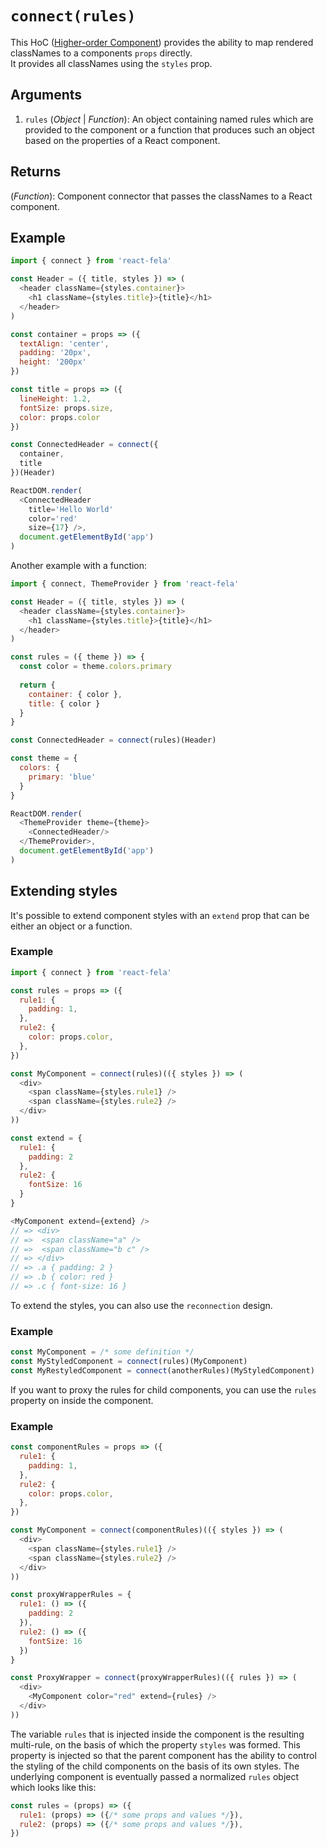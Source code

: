 # `connect(rules)`

This HoC ([Higher-order Component](https://medium.com/@dan_abramov/mixins-are-dead-long-live-higher-order-components-94a0d2f9e750#.njbld18x8)) provides the ability to map rendered classNames to a components `props` directly.<br>
It provides all classNames using the `styles` prop.

## Arguments
1. `rules` (*Object* | *Function*): An object containing named rules which are provided to the component 
or a function that produces such an object based on the properties of a React component.

## Returns
(*Function*): Component connector that passes the classNames to a React component.

## Example
```javascript
import { connect } from 'react-fela'

const Header = ({ title, styles }) => (
  <header className={styles.container}>
    <h1 className={styles.title}>{title}</h1>
  </header>
)

const container = props => ({
  textAlign: 'center',
  padding: '20px',
  height: '200px'
})

const title = props => ({
  lineHeight: 1.2,
  fontSize: props.size,
  color: props.color
})

const ConnectedHeader = connect({
  container,
  title
})(Header)

ReactDOM.render(
  <ConnectedHeader
    title='Hello World'
    color='red'
    size={17} />,
  document.getElementById('app')
)
```
Another example with a function:
```javascript
import { connect, ThemeProvider } from 'react-fela'

const Header = ({ title, styles }) => (
  <header className={styles.container}>
    <h1 className={styles.title}>{title}</h1>
  </header>
)

const rules = ({ theme }) => {
  const color = theme.colors.primary
    
  return {
    container: { color },
    title: { color }
  }
}

const ConnectedHeader = connect(rules)(Header)

const theme = {
  colors: {
    primary: 'blue'
  }
}

ReactDOM.render(
  <ThemeProvider theme={theme}>
    <ConnectedHeader/>
  </ThemeProvider>,
  document.getElementById('app')
)
```

## Extending styles
It's possible to extend component styles with an `extend` prop that can be either an object or a function.

### Example
```javascript
import { connect } from 'react-fela'

const rules = props => ({
  rule1: {
    padding: 1,
  },
  rule2: {
    color: props.color,
  },
})

const MyComponent = connect(rules)(({ styles }) => (
  <div>
    <span className={styles.rule1} />
    <span className={styles.rule2} />
  </div>
))

const extend = {
  rule1: {
    padding: 2
  },
  rule2: {
    fontSize: 16
  }
}

<MyComponent extend={extend} />
// => <div>
// =>  <span className="a" />
// =>  <span className="b c" />
// => </div>
// => .a { padding: 2 }
// => .b { color: red }
// => .c { font-size: 16 }
```

To extend the styles, you can also use the `reconnection` design.

### Example
```javascript
const MyComponent = /* some definition */
const MyStyledComponent = connect(rules)(MyComponent)
const MyRestyledComponent = connect(anotherRules)(MyStyledComponent)
```

If you want to proxy the rules for child components, you can use the `rules` property on inside the component. 

### Example
```javascript
const componentRules = props => ({
  rule1: {
    padding: 1,
  },
  rule2: {
    color: props.color,
  },
})

const MyComponent = connect(componentRules)(({ styles }) => (
  <div>
    <span className={styles.rule1} />
    <span className={styles.rule2} />
  </div>
))

const proxyWrapperRules = {
  rule1: () => ({
    padding: 2
  }),
  rule2: () => ({
    fontSize: 16
  })
}

const ProxyWrapper = connect(proxyWrapperRules)(({ rules }) => (
  <div>
    <MyComponent color="red" extend={rules} />
  </div>
))
```
The variable `rules` that is injected inside the component is the resulting multi-rule, 
on the basis of which the property `styles` was formed. 
This property is injected so that the parent component has the ability to control the styling of the child components 
on the basis of its own styles.
The underlying component is eventually passed a normalized `rules` object which looks like this:

```javascript
const rules = (props) => ({
  rule1: (props) => ({/* some props and values */}),
  rule2: (props) => ({/* some props and values */}),
})
```